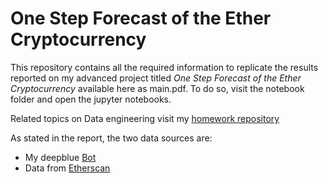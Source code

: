 # One Step Forecast of the Ether Cryptocurrency

This repository contains all the required information to replicate the results reported on my advanced project
titled *One Step Forecast of the Ether Cryptocurrency* available here as main.pdf. To do so, visit the notebook folder and open the jupyter notebooks.

Related topics on Data engineering visit my [homework repository](http://lrgcobranzas.com/data_analytics/)

As stated in the report, the two data sources are:
* My deepblue [Bot](http://deepblueai.pythonanywhere.com/)
* Data from [Etherscan](https://etherscan.io/charts/)

